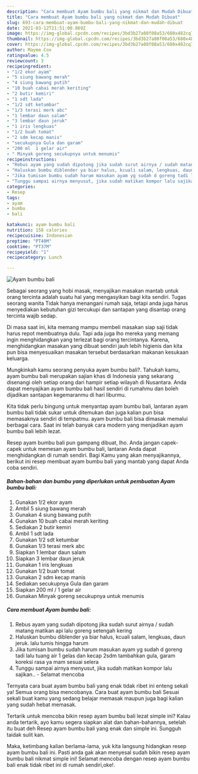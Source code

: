 ```yaml
---
description: "Cara membuat Ayam bumbu bali yang nikmat dan Mudah Dibuat"
title: "Cara membuat Ayam bumbu bali yang nikmat dan Mudah Dibuat"
slug: 693-cara-membuat-ayam-bumbu-bali-yang-nikmat-dan-mudah-dibuat
date: 2021-03-12T21:51:00.869Z
image: https://img-global.cpcdn.com/recipes/3bd3b27a08f08a53/680x482cq70/ayam-bumbu-bali-foto-resep-utama.jpg
thumbnail: https://img-global.cpcdn.com/recipes/3bd3b27a08f08a53/680x482cq70/ayam-bumbu-bali-foto-resep-utama.jpg
cover: https://img-global.cpcdn.com/recipes/3bd3b27a08f08a53/680x482cq70/ayam-bumbu-bali-foto-resep-utama.jpg
author: Mayme Cox
ratingvalue: 4.5
reviewcount: 3
recipeingredient:
- "1/2 ekor ayam"
- "5 siung bawang merah"
- "4 siung bawang putih"
- "10 buah cabai merah keriting"
- "2 butir kemiri"
- "1 sdt lada"
- "1/2 sdt ketumbar"
- "1/3 terasi merk abc"
- "1 lembar daun salam"
- "3 lembar daun jeruk"
- "1 iris lengkuas"
- "1/2 buah tomat"
- "2 sdm kecap manis"
- "secukupnya Gula dan garam"
- "200 ml  1 gelar air"
- " Minyak goreng secukupnya untuk menumis"
recipeinstructions:
- "Rebus ayam yang sudah dipotong jika sudah surut airnya / sudah matang matikan api lalu goreng setengah kering"
- "Haluskan bumbu diblender ya biar halus, kcuali salam, lengkuas, daun jeruk. lalu tumis hingga harum"
- "Jika tumisan bumbu sudah harum masukan ayam yg sudah d goreng tadi lalu tuang air 1 gelas dan kecap 2sdm tambahkan gula, garam koreksi rasa ya mam sesuai selera"
- "Tunggu sampai airnya menyusut, jika sudah matikan kompor lalu sajikan.. Selamat mencoba"
categories:
- Resep
tags:
- ayam
- bumbu
- bali

katakunci: ayam bumbu bali 
nutrition: 158 calories
recipecuisine: Indonesian
preptime: "PT40M"
cooktime: "PT37M"
recipeyield: "1"
recipecategory: Lunch

---
```



![Ayam bumbu bali](https://img-global.cpcdn.com/recipes/3bd3b27a08f08a53/680x482cq70/ayam-bumbu-bali-foto-resep-utama.jpg)

Sebagai seorang yang hobi masak, menyajikan masakan mantab untuk orang tercinta adalah suatu hal yang mengasyikan bagi kita sendiri. Tugas seorang  wanita Tidak hanya menangani rumah saja, tetapi anda juga harus menyediakan kebutuhan gizi tercukupi dan santapan yang disantap orang tercinta wajib sedap.

Di masa  saat ini, kita memang mampu membeli masakan siap saji tidak harus repot membuatnya dulu. Tapi ada juga lho mereka yang memang ingin menghidangkan yang terlezat bagi orang tercintanya. Karena, menghidangkan masakan yang dibuat sendiri jauh lebih higienis dan kita pun bisa menyesuaikan masakan tersebut berdasarkan makanan kesukaan keluarga. 



Mungkinkah kamu seorang penyuka ayam bumbu bali?. Tahukah kamu, ayam bumbu bali merupakan sajian khas di Indonesia yang sekarang disenangi oleh setiap orang dari hampir setiap wilayah di Nusantara. Anda dapat menyajikan ayam bumbu bali hasil sendiri di rumahmu dan boleh dijadikan santapan kegemaranmu di hari liburmu.

Kita tidak perlu bingung untuk menyantap ayam bumbu bali, lantaran ayam bumbu bali tidak sukar untuk ditemukan dan juga kalian pun bisa memasaknya sendiri di tempatmu. ayam bumbu bali bisa dimasak memalui berbagai cara. Saat ini telah banyak cara modern yang menjadikan ayam bumbu bali lebih lezat.

Resep ayam bumbu bali pun gampang dibuat, lho. Anda jangan capek-capek untuk memesan ayam bumbu bali, lantaran Anda dapat menghidangkan di rumah sendiri. Bagi Kamu yang akan menyajikannya, berikut ini resep membuat ayam bumbu bali yang mantab yang dapat Anda coba sendiri.

<!--inarticleads1-->

##### Bahan-bahan dan bumbu yang diperlukan untuk pembuatan Ayam bumbu bali:

1. Gunakan 1/2 ekor ayam
1. Ambil 5 siung bawang merah
1. Gunakan 4 siung bawang putih
1. Gunakan 10 buah cabai merah keriting
1. Sediakan 2 butir kemiri
1. Ambil 1 sdt lada
1. Gunakan 1/2 sdt ketumbar
1. Gunakan 1/3 terasi merk abc
1. Siapkan 1 lembar daun salam
1. Siapkan 3 lembar daun jeruk
1. Gunakan 1 iris lengkuas
1. Gunakan 1/2 buah tomat
1. Gunakan 2 sdm kecap manis
1. Sediakan secukupnya Gula dan garam
1. Siapkan 200 ml / 1 gelar air
1. Gunakan  Minyak goreng secukupnya untuk menumis




<!--inarticleads2-->

##### Cara membuat Ayam bumbu bali:

1. Rebus ayam yang sudah dipotong jika sudah surut airnya / sudah matang matikan api lalu goreng setengah kering
1. Haluskan bumbu diblender ya biar halus, kcuali salam, lengkuas, daun jeruk. lalu tumis hingga harum
1. Jika tumisan bumbu sudah harum masukan ayam yg sudah d goreng tadi lalu tuang air 1 gelas dan kecap 2sdm tambahkan gula, garam koreksi rasa ya mam sesuai selera
1. Tunggu sampai airnya menyusut, jika sudah matikan kompor lalu sajikan.. - Selamat mencoba




Ternyata cara buat ayam bumbu bali yang enak tidak ribet ini enteng sekali ya! Semua orang bisa mencobanya. Cara buat ayam bumbu bali Sesuai sekali buat kamu yang sedang belajar memasak maupun juga bagi kalian yang sudah hebat memasak.

Tertarik untuk mencoba bikin resep ayam bumbu bali lezat simple ini? Kalau anda tertarik, ayo kamu segera siapkan alat dan bahan-bahannya, setelah itu buat deh Resep ayam bumbu bali yang enak dan simple ini. Sungguh taidak sulit kan. 

Maka, ketimbang kalian berlama-lama, yuk kita langsung hidangkan resep ayam bumbu bali ini. Pasti anda gak akan menyesal sudah bikin resep ayam bumbu bali nikmat simple ini! Selamat mencoba dengan resep ayam bumbu bali enak tidak ribet ini di rumah sendiri,oke!.

